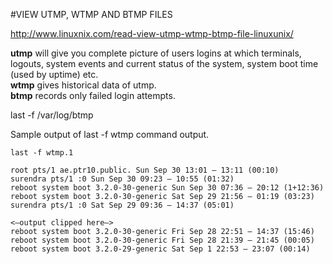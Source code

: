 #VIEW UTMP, WTMP AND BTMP FILES

http://www.linuxnix.com/read-view-utmp-wtmp-btmp-file-linuxunix/

<b>utmp</b> will give you complete picture of users logins at which terminals, logouts, system events and current status of the system, system boot time (used by uptime) etc.  
<b>wtmp</b> gives historical data of utmp.  
<b>btmp</b> records only failed login attempts.  



last -f /var/log/btmp

Sample output of last -f wtmp command output.

	last -f wtmp.1

	root pts/1 ae.ptr10.public. Sun Sep 30 13:01 – 13:11 (00:10) 
	surendra pts/1 :0 Sun Sep 30 09:23 – 10:55 (01:32) 
	reboot system boot 3.2.0-30-generic Sun Sep 30 07:36 – 20:12 (1+12:36) 
	reboot system boot 3.2.0-30-generic Sat Sep 29 21:56 – 01:19 (03:23) 
	surendra pts/1 :0 Sat Sep 29 09:36 – 14:37 (05:01)
	
	<–output clipped here–>
	reboot system boot 3.2.0-30-generic Fri Sep 28 22:51 – 14:37 (15:46) 
	reboot system boot 3.2.0-30-generic Fri Sep 28 21:39 – 21:45 (00:05) 
	reboot system boot 3.2.0-29-generic Sat Sep 1 22:53 – 23:07 (00:14)

